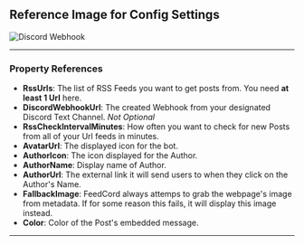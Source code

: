 ﻿## Reference Image for Config Settings

![Discord Webhook](https://github.com/Qolors/FeedCord/blob/master/FeedCord/docs/images/reference.png)

---

### Property References

- **RssUrls**: The list of RSS Feeds you want to get posts from. You need **at least 1 Url** here.
- **DiscordWebhookUrl**: The created Webhook from your designated Discord Text Channel. *Not Optional*
- **RssCheckIntervalMinutes**: How often you want to check for new Posts from all of your Url feeds in minutes.
- **AvatarUrl**: The displayed icon for the bot.
- **AuthorIcon**: The icon displayed for the Author.
- **AuthorName**: Display name of Author.
- **AuthorUrl**: The external link it will send users to when they click on the Author's Name.
- **FallbackImage**: FeedCord always attemps to grab the webpage's image from metadata. If for some reason this fails, it will display this image instead.
- **Color**: Color of the Post's embedded message.

---

